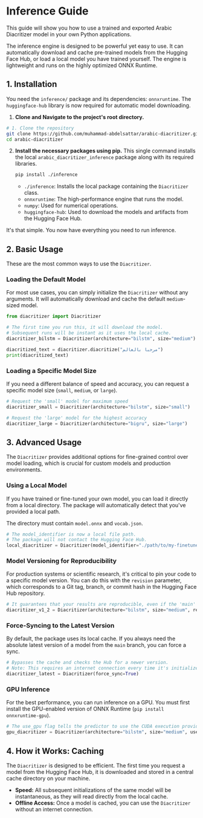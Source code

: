 # Inference Guide

This guide will show you how to use a trained and exported Arabic Diacritizer model in your own Python applications.

The inference engine is designed to be powerful yet easy to use. It can automatically download and cache pre-trained models from the Hugging Face Hub, or load a local model you have trained yourself. The engine is lightweight and runs on the highly optimized ONNX Runtime.

## 1. Installation

You need the `inference/` package and its dependencies: `onnxruntime`. The `huggingface-hub` library is now required for automatic model downloading.

1.  **Clone and Navigate to the project's root directory.**

```bash
# 1. Clone the repository
git clone https://github.com/muhammad-abdelsattar/arabic-diacritizer.git
cd arabic-diacritizer
```

2.  **Install the necessary packages using pip.**
    This single command installs the local `arabic_diacritizer_inference` package along with its required libraries.

    ```bash
    pip install ./inference
    ```

    - `./inference`: Installs the local package containing the `Diacritizer` class.
    - `onnxruntime`: The high-performance engine that runs the model.
    - `numpy`: Used for numerical operations.
    - `huggingface-hub`: Used to download the models and artifacts from the Hugging Face Hub.

It's that simple. You now have everything you need to run inference.

## 2. Basic Usage

These are the most common ways to use the `Diacritizer`.

### Loading the Default Model

For most use cases, you can simply initialize the `Diacritizer` without any arguments. It will automatically download and cache the default `medium`-sized model.

```python
from diacritizer import Diacritizer

# The first time you run this, it will download the model.
# Subsequent runs will be instant as it uses the local cache.
diacritizer_bilstm = Diacritizer(architecture="bilstm", size="medium")

diacritized_text = diacritizer.diacritize("مرحبا بالعالم")
print(diacritized_text)
```

### Loading a Specific Model Size

If you need a different balance of speed and accuracy, you can request a specific model size (`small`, `medium`, or `large`).

```python
# Request the 'small' model for maximum speed
diacritizer_small = Diacritizer(architecture="bilstm", size="small")

# Request the 'large' model for the highest accuracy
diacritizer_large = Diacritizer(architecture="bigru", size="large")
```

## 3. Advanced Usage

The `Diacritizer` provides additional options for fine-grained control over model loading, which is crucial for custom models and production environments.

### Using a Local Model

If you have trained or fine-tuned your own model, you can load it directly from a local directory. The package will automatically detect that you've provided a local path.

The directory must contain `model.onnx` and `vocab.json`.

```python
# The model_identifier is now a local file path.
# The package will not contact the Hugging Face Hub.
local_diacritizer = Diacritizer(model_identifier="./path/to/my-finetuned-model/")
```

### Model Versioning for Reproducibility

For production systems or scientific research, it's critical to pin your code to a specific model version. You can do this with the `revision` parameter, which corresponds to a Git tag, branch, or commit hash in the Hugging Face Hub repository.

```python
# It guarantees that your results are reproducible, even if the 'main' branch is updated.
diacritizer_v1_2 = Diacritizer(architecture="bilstm", size="medium", revision="v1.2")
```

### Force-Syncing to the Latest Version

By default, the package uses its local cache. If you always need the absolute latest version of a model from the `main` branch, you can force a sync.

```python
# Bypasses the cache and checks the Hub for a newer version.
# Note: This requires an internet connection every time it's initialized.
diacritizer_latest = Diacritizer(force_sync=True)
```

### GPU Inference

For the best performance, you can run inference on a GPU. You must first install the GPU-enabled version of ONNX Runtime (`pip install onnxruntime-gpu`).

```python
# The use_gpu flag tells the predictor to use the CUDA execution provider.
gpu_diacritizer = Diacritizer(architecture="bilstm", size="medium", use_gpu=True)
```

## 4. How it Works: Caching

The `Diacritizer` is designed to be efficient. The first time you request a model from the Hugging Face Hub, it is downloaded and stored in a central cache directory on your machine.

- **Speed:** All subsequent initializations of the same model will be instantaneous, as they will read directly from the local cache.
- **Offline Access:** Once a model is cached, you can use the `Diacritizer` without an internet connection.

